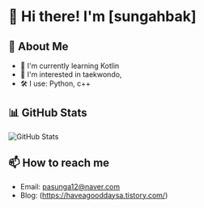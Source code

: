 # 👋 Hi there! I'm [sungahbak]

## 🚀 About Me
- 🌱 I'm currently learning Kotlin
- 💼 I'm interested in taekwondo, 
- 🛠️ I use: Python, c++

## 📊 GitHub Stats
![GitHub Stats](https://github-readme-stats.vercel.app/api?username=yourusername&show_icons=true&theme=tokyonight)

## 📫 How to reach me
- Email: pasunga12@naver.com
- Blog: (https://haveagooddaysa.tistory.com/)

